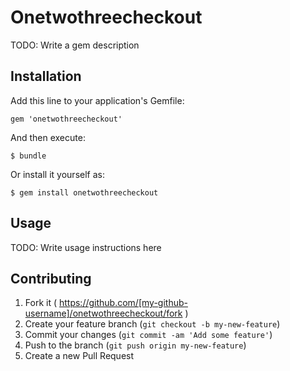 # Onetwothreecheckout

TODO: Write a gem description

## Installation

Add this line to your application's Gemfile:

    gem 'onetwothreecheckout'

And then execute:

    $ bundle

Or install it yourself as:

    $ gem install onetwothreecheckout

## Usage

TODO: Write usage instructions here

## Contributing

1. Fork it ( https://github.com/[my-github-username]/onetwothreecheckout/fork )
2. Create your feature branch (`git checkout -b my-new-feature`)
3. Commit your changes (`git commit -am 'Add some feature'`)
4. Push to the branch (`git push origin my-new-feature`)
5. Create a new Pull Request